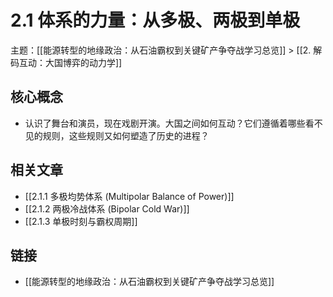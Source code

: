 # 2.1 体系的力量：从多极、两极到单极

主题：[[能源转型的地缘政治：从石油霸权到关键矿产争夺战学习总览]] > [[2. 解码互动：大国博弈的动力学]]

## 核心概念

- 认识了舞台和演员，现在戏剧开演。大国之间如何互动？它们遵循着哪些看不见的规则，这些规则又如何塑造了历史的进程？

## 相关文章

- [[2.1.1 多极均势体系 (Multipolar Balance of Power)]]
- [[2.1.2 两极冷战体系 (Bipolar Cold War)]]
- [[2.1.3 单极时刻与霸权周期]]

## 链接

- [[能源转型的地缘政治：从石油霸权到关键矿产争夺战学习总览]]
